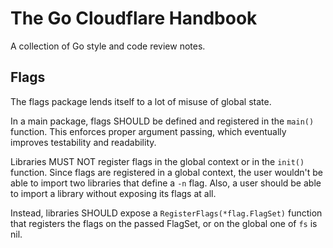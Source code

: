 # The Go Cloudflare Handbook

A collection of Go style and code review notes.

## Flags

The flags package lends itself to a lot of misuse of global state.

In a main package, flags SHOULD be defined and registered in the `main()` function. This enforces proper argument passing, which eventually improves testability and readability.

Libraries MUST NOT register flags in the global context or in the `init()` function. Since flags are registered in a global context, the user wouldn't be able to import two libraries that define a `-n` flag. Also, a user should be able to import a library without exposing its flags at all.

Instead, libraries SHOULD expose a `RegisterFlags(*flag.FlagSet)` function that registers the flags on the passed FlagSet, or on the global one of `fs` is nil.
